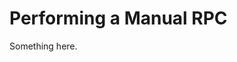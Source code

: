 [title]: # (Performing a Manual RPC)
[tags]: # (XXX)
[priority]: # (767)
# Performing a Manual RPC
Something here.
